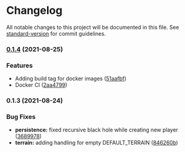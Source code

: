 # Changelog

All notable changes to this project will be documented in this file. See [standard-version](https://github.com/conventional-changelog/standard-version) for commit guidelines.

### [0.1.4](https://github.com/jacekku/TraviansServer/compare/v0.1.3...v0.1.4) (2021-08-25)


### Features

* Adding build tag for docker images ([51aafbf](https://github.com/jacekku/TraviansServer/commit/51aafbf4e8d0c9169547deb555b057415b9af18b))
* Docker CI ([2aa4799](https://github.com/jacekku/TraviansServer/commit/2aa4799bc57305905661a0f3962b3b154e3f2d52))

### 0.1.3 (2021-08-24)


### Bug Fixes

* **persistence:** fixed recursive black hole while creating new player ([3689978](https://github.com/jacekku/TraviansServer/commit/3689978bfb63603933612cfd863dd29dc4c86761))
* **terrain:** adding handling for empty DEFAULT_TERRAIN ([846260b](https://github.com/jacekku/TraviansServer/commit/846260b946d1126a782784f05476d122787a69d1))
